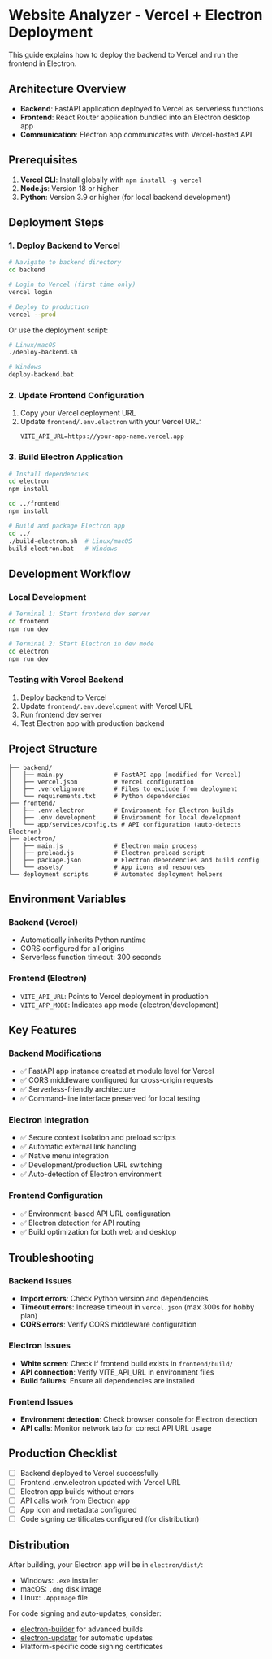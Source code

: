 # Website Analyzer - Vercel + Electron Deployment

This guide explains how to deploy the backend to Vercel and run the frontend in Electron.

## Architecture Overview

- **Backend**: FastAPI application deployed to Vercel as serverless functions
- **Frontend**: React Router application bundled into an Electron desktop app
- **Communication**: Electron app communicates with Vercel-hosted API

## Prerequisites

1. **Vercel CLI**: Install globally with `npm install -g vercel`
2. **Node.js**: Version 18 or higher
3. **Python**: Version 3.9 or higher (for local backend development)

## Deployment Steps

### 1. Deploy Backend to Vercel

```bash
# Navigate to backend directory
cd backend

# Login to Vercel (first time only)
vercel login

# Deploy to production
vercel --prod
```

Or use the deployment script:
```bash
# Linux/macOS
./deploy-backend.sh

# Windows
deploy-backend.bat
```

### 2. Update Frontend Configuration

1. Copy your Vercel deployment URL
2. Update `frontend/.env.electron` with your Vercel URL:
   ```
   VITE_API_URL=https://your-app-name.vercel.app
   ```

### 3. Build Electron Application

```bash
# Install dependencies
cd electron
npm install

cd ../frontend
npm install

# Build and package Electron app
cd ../
./build-electron.sh  # Linux/macOS
build-electron.bat   # Windows
```

## Development Workflow

### Local Development
```bash
# Terminal 1: Start frontend dev server
cd frontend
npm run dev

# Terminal 2: Start Electron in dev mode
cd electron
npm run dev
```

### Testing with Vercel Backend
1. Deploy backend to Vercel
2. Update `frontend/.env.development` with Vercel URL
3. Run frontend dev server
4. Test Electron app with production backend

## Project Structure

```
├── backend/
│   ├── main.py              # FastAPI app (modified for Vercel)
│   ├── vercel.json          # Vercel configuration
│   ├── .vercelignore        # Files to exclude from deployment
│   └── requirements.txt     # Python dependencies
├── frontend/
│   ├── .env.electron        # Environment for Electron builds
│   ├── .env.development     # Environment for local development
│   └── app/services/config.ts # API configuration (auto-detects Electron)
├── electron/
│   ├── main.js              # Electron main process
│   ├── preload.js           # Electron preload script
│   ├── package.json         # Electron dependencies and build config
│   └── assets/              # App icons and resources
└── deployment scripts       # Automated deployment helpers
```

## Environment Variables

### Backend (Vercel)
- Automatically inherits Python runtime
- CORS configured for all origins
- Serverless function timeout: 300 seconds

### Frontend (Electron)
- `VITE_API_URL`: Points to Vercel deployment in production
- `VITE_APP_MODE`: Indicates app mode (electron/development)

## Key Features

### Backend Modifications
- ✅ FastAPI app instance created at module level for Vercel
- ✅ CORS middleware configured for cross-origin requests
- ✅ Serverless-friendly architecture
- ✅ Command-line interface preserved for local testing

### Electron Integration
- ✅ Secure context isolation and preload scripts
- ✅ Automatic external link handling
- ✅ Native menu integration
- ✅ Development/production URL switching
- ✅ Auto-detection of Electron environment

### Frontend Configuration
- ✅ Environment-based API URL configuration
- ✅ Electron detection for API routing
- ✅ Build optimization for both web and desktop

## Troubleshooting

### Backend Issues
- **Import errors**: Check Python version and dependencies
- **Timeout errors**: Increase timeout in `vercel.json` (max 300s for hobby plan)
- **CORS errors**: Verify CORS middleware configuration

### Electron Issues
- **White screen**: Check if frontend build exists in `frontend/build/`
- **API connection**: Verify VITE_API_URL in environment files
- **Build failures**: Ensure all dependencies are installed

### Frontend Issues
- **Environment detection**: Check browser console for Electron detection
- **API calls**: Monitor network tab for correct API URL usage

## Production Checklist

- [ ] Backend deployed to Vercel successfully
- [ ] Frontend .env.electron updated with Vercel URL
- [ ] Electron app builds without errors
- [ ] API calls work from Electron app
- [ ] App icon and metadata configured
- [ ] Code signing certificates configured (for distribution)

## Distribution

After building, your Electron app will be in `electron/dist/`:
- Windows: `.exe` installer
- macOS: `.dmg` disk image
- Linux: `.AppImage` file

For code signing and auto-updates, consider:
- [electron-builder](https://www.electron.build/) for advanced builds
- [electron-updater](https://www.electron.build/auto-update) for automatic updates
- Platform-specific code signing certificates

